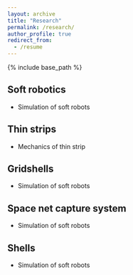 ```yaml
---
layout: archive
title: "Research"
permalink: /research/
author_profile: true
redirect_from:
  - /resume
---
```


{% include base_path %}

Soft robotics
---
* Simulation of soft robots

Thin strips
---
* Mechanics of thin strip

Gridshells
---
* Simulation of soft robots

Space net capture system
---
* Simulation of soft robots

Shells
---
* Simulation of soft robots
